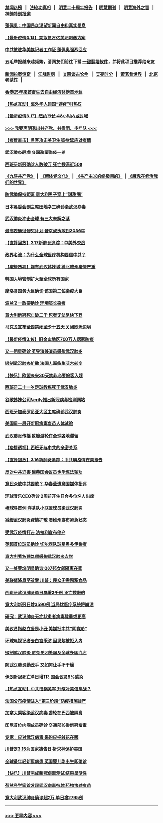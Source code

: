 #### [禁闻热榜](热点新闻.md?=0)  &nbsp;&nbsp;|&nbsp;&nbsp; [法轮功真相](https://github.com/gfw-breaker/truth/blob/master/README.md?=0) &nbsp;&nbsp;|&nbsp;&nbsp; [明慧二十周年报告](https://github.com/gfw-breaker/mh-reports/blob/master/README.md?=0) &nbsp;&nbsp;|&nbsp;&nbsp;[明慧期刊](https://github.com/gfw-breaker/mh-qikan) &nbsp;&nbsp;|&nbsp;&nbsp; [明慧海外之窗](https://github.com/gfw-breaker/mh-news/blob/master/README.md?=0) &nbsp;&nbsp;|&nbsp;&nbsp; [神韵特别报道](https://github.com/gfw-breaker/mh-news/blob/master/shenyun.md?=0)
#### [蓬佩奥：中国民众渴望新闻自由和真实信息](../pages/nsc418/n11948448.md?t=03181031) 
#### [【最新疫情3.18】美拟提万亿美元刺激方案](../pages/nsc418/n11948377.md?t=03181031) 
#### [中共撤驻华美媒记者工作证 蓬佩奥强烈回应](../pages/nsc418/n11948259.md?t=03181031) 
#### 五毛举报越来越频繁，请网友们前往下载 [一键翻墙软件](https://github.com/gfw-breaker/ssr-accounts)，并将此项目推荐给亲友
#### [新闻拍案惊奇](https://github.com/gfw-breaker/banned-news/blob/master/pages/link4.md) &nbsp;&nbsp;|&nbsp;&nbsp; [江峰时刻](https://github.com/gfw-breaker/banned-news/blob/master/pages/link4.md) &nbsp;&nbsp;|&nbsp;&nbsp; [文昭谈古论今](https://github.com/gfw-breaker/banned-news/blob/master/pages/link4.md) &nbsp;&nbsp;|&nbsp;&nbsp; [天亮时分](https://github.com/gfw-breaker/banned-news/blob/master/pages/link4.md) &nbsp;&nbsp;|&nbsp;&nbsp; [萧茗看世界](https://github.com/gfw-breaker/banned-news/blob/master/pages/link4.md) &nbsp;&nbsp;|&nbsp;&nbsp; [北京老茶馆](https://github.com/gfw-breaker/banned-news/blob/master/pages/link4.md) &nbsp;&nbsp;|&nbsp;&nbsp; 
#### [香港25年来首度失去自由经济体榜首地位](../pages/nsc418/n11948078.md?t=03181031) 
#### [【热点互动】海外华人回国“避疫”引热议](../pages/nsc418/n11947713.md?t=03181031) 
#### [【最新疫情3.17】纽约市长:48小时内或封城](../pages/nsc418/n11945621.md?t=03181031) 
#### [>>> 我要声明退出共产党、共青团、少年队 <<<](https://github.com/begood0513/goodnews/blob/master/quit/letter.md) 
#### [【疫情直击】黑客攻击美卫生部 欲延应对疫情](../pages/nsc418/n11947801.md?t=03181031) 
#### [武汉肺炎肆虐 各国政要染疫一览](../pages/nsc418/n11947576.md?t=03181031) 
#### [西班牙新冠确诊人数破万 死亡数逼近500](../pages/nsc418/n11947740.md?t=03181031) 
#### [《九评共产党》](https://github.com/begood0513/9ping.md/blob/master/README.md) &nbsp;|&nbsp; [《解体党文化》](../../../../jtdwh.md/blob/master/README.md)  &nbsp;|&nbsp; [《共产主义的终极目的》](../../../../gczydzjmd.md/blob/master/README.md) &nbsp;|&nbsp; [《魔鬼在统治我们的世界》](../../../../mgztzwmdsj.md/blob/master/README.md) 
#### [防武肺保持距离 意大利男子穿上“甜甜圈”](../pages/nsc418/n11947656.md?t=03181031) 
#### [日本奥委会副主席田嶋幸三确诊染武汉病毒](../pages/nsc418/n11947486.md?t=03181031) 
#### [武汉肺炎冲击全球 有三大未解之谜](../pages/nsc418/n11946311.md?t=03181031) 
#### [最高院通过修宪计划 普京或执政到2036年](../pages/nsc418/n11947240.md?t=03181031) 
#### [【直播回放】3.17新肺炎追踪：中美外交战](../pages/nsc418/n11947234.md?t=03181031) 
#### [政界名流：为什么全球医疗机构要信中共？](../pages/nsc418/n11945479.md?t=03181031) 
#### [【疫情透视】拥有武汉姊妹城 德北威州疫情严重](../pages/nsc418/n11945308.md?t=03181031) 
#### [韩国入境管制扩大至全球所有国家](../pages/nsc418/n11946052.md?t=03181031) 
#### [摩洛哥国务大臣确诊 该国第二位染疫大臣](../pages/nsc418/n11946118.md?t=03181031) 
#### [波兰又一政要确诊 环境部长染疫](../pages/nsc418/n11945855.md?t=03181031) 
#### [意大利新冠死亡破二千 死者无法尽快下葬](../pages/nsc418/n11945606.md?t=03181031) 
#### [马克龙宣布全国禁闭至少十五天 关闭欧洲边境](../pages/nsc418/n11945485.md?t=03181031) 
#### [【最新疫情3.16】旧金山地区700万人居家防疫](../pages/nsc418/n11942860.md?t=03181031) 
#### [又一明星确诊 英导演兼演员感染武汉肺炎](../pages/nsc418/n11945401.md?t=03181031) 
#### [遏制武汉肺炎扩散 法国人面临生活大转变](../pages/nsc418/n11945061.md?t=03181031) 
#### [【快讯】欧盟未来30天禁非必要旅客入境](../pages/nsc418/n11944904.md?t=03181031) 
#### [西班牙二十一岁足球教练死于武汉肺炎](../pages/nsc418/n11945064.md?t=03181031) 
#### [谷歌姊妹公司Verily推出新冠病毒检测网站](../pages/nsc418/n11945017.md?t=03181031) 
#### [西班牙加泰罗尼亚大区主席确诊武汉肺炎](../pages/nsc418/n11944803.md?t=03181031) 
#### [美国周一展开新冠病毒疫苗人体试验](../pages/nsc418/n11944761.md?t=03181031) 
#### [武汉肺炎传播 数艘游轮在全球各地滞留](../pages/nsc418/n11944636.md?t=03181031) 
#### [【疫情透视】西班牙与中共的亲密关系](../pages/nsc418/n11942614.md?t=03181031) 
#### [【直播回放】3.16新肺炎追踪：中共瞒疫情在美挨告](../pages/nsc418/n11944429.md?t=03181031) 
#### [反对中共迫害 瑞典国会议员也学炼法轮功](../pages/nsc418/n11942100.md?t=03181031) 
#### [意民众放中共国歌？ 华春莹遭意国媒体批评](../pages/nsc418/n11944059.md?t=03181031) 
#### [环球音乐CEO确诊 2周前开生日会多位名人出席](../pages/nsc418/n11943534.md?t=03181031) 
#### [棒球界首例 洋基队小联盟球员染武汉肺炎](../pages/nsc418/n11943281.md?t=03181031) 
#### [减缓武汉肺炎疫情扩散 澳维州宣布紧急状态](../pages/nsc418/n11943533.md?t=03181031) 
#### [受武汉疫情打击 法拉利宣布停产](../pages/nsc418/n11942936.md?t=03181031) 
#### [英超首位球员确诊 切尔西队球星奥多伊染疫](../pages/nsc418/n11937187.md?t=03181031) 
#### [意大利著名建筑师感染武汉肺炎去世](../pages/nsc418/n11943211.md?t=03181031) 
#### [又一好莱坞明星确诊 007邦女郎隔离在家](../pages/nsc418/n11943213.md?t=03181031) 
#### [美联储降息至近零 川普：民众无需囤积食品](../pages/nsc418/n11943043.md?t=03181031) 
#### [西班牙武汉肺炎单日暴增2千例 死亡数翻倍](../pages/nsc418/n11942800.md?t=03181031) 
#### [意大利新冠日增3590例 当局忧医疗系统将崩溃](../pages/nsc418/n11942691.md?t=03181031) 
#### [研究：武汉肺炎无症状患者病毒载量或更高](../pages/nsc418/n11942608.md?t=03181031) 
#### [美议员指赵立坚是小丑 美媒批中共“阴谋论”](../pages/nsc418/n11942370.md?t=03181031) 
#### [环球电视记者去白宫采访 因发烧被拒入内](../pages/nsc418/n11942516.md?t=03181031) 
#### [遏制武汉肺炎 耐克关闭美国及全球多国门店](../pages/nsc418/n11942366.md?t=03181031) 
#### [防武汉肺炎勤洗手 又如何让手不干燥](../pages/nsc418/n11942105.md?t=03181031) 
#### [伊朗新冠死亡单日增113 国会议员8%感染](../pages/nsc418/n11942119.md?t=03181031) 
#### [【热点互动】中共甩锅美军 升级对美信息战？](../pages/nsc418/n11940633.md?t=03181031) 
#### [法国公布疫情进入“第三阶段”防疫措施加严](../pages/nsc418/n11940878.md?t=03181031) 
#### [加拿大乘客染武汉病毒 游轮在巴西被隔离](../pages/nsc418/n11941905.md?t=03181031) 
#### [印尼首位内阁成员确诊 交通部长染新冠病毒](../pages/nsc418/n11941920.md?t=03181031) 
#### [专家：应对武汉病毒 采购应把钱花在哪](../pages/nsc418/n11941763.md?t=03181031) 
#### [川普定3.15为国家祷告日 祈求神保护美国](../pages/nsc418/n11941475.md?t=03181031) 
#### [全球最年轻新冠病患 英国婴儿刚出生即确诊](../pages/nsc418/n11941506.md?t=03181031) 
#### [【快讯】川普完成新冠病毒测试 结果呈阴性](../pages/nsc418/n11941045.md?t=03181031) 
#### [荷兰科学家首发现武汉病毒抗体 药物快过疫苗](../pages/nsc418/n11940920.md?t=03181031) 
#### [意大利武汉肺炎确诊超2万 单日增2795例](../pages/nsc418/n11940828.md?t=03181031) 

----
#### [ >>> 更早内容 <<< ](../indexes/nsc418-earlier.md)
